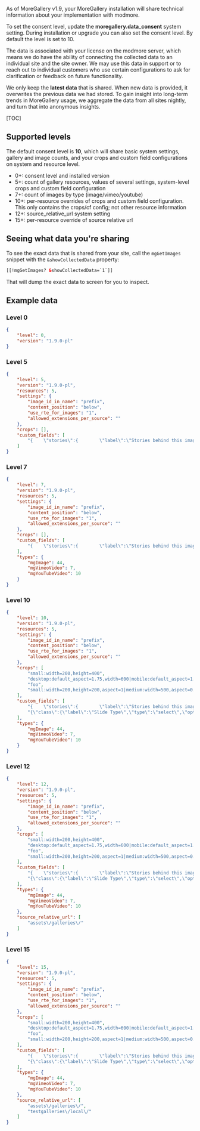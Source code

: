 As of MoreGallery v1.9, your MoreGallery installation will share technical information about your implementation with modmore.

To set the consent level, update the **moregallery.data_consent** system setting. During installation or upgrade you can also set the consent level. By default the level is set to 10. 

The data is associated with your license on the modmore server, which means we do have the ability of connecting the collected data to an individual site and the site owner. We may use this data in support or to reach out to individual customers who use certain configurations to ask for clarification or feedback on future functionality.

We only keep the **latest data** that is shared. When new data is provided, it overwrites the previous data we had stored. To gain insight into long-term trends in MoreGallery usage, we aggregate the data from all sites nightly, and turn that into anonymous insights. 

[TOC]

## Supported levels

The default consent level is **10**, which will share basic system settings, gallery and image counts, and your crops and custom field configurations on system and resource level.

* 0+: consent level and installed version
* 5+: count of gallery resources, values of several settings, system-level crops and custom field configuration
* 7+: count of images by type (image/vimeo/youtube)
* 10+: per-resource overrides of crops and custom field configuration. This only contains the crops/cf config; not other resource information
* 12+: source_relative_url system setting
* 15+: per-resource override of source relative url

## Seeing what data you're sharing

To see the exact data that is shared from your site, call the `mgGetImages` snippet with the `&showCollectedData` property:

```html
[[!mgGetImages? &showCollectedData=`1`]]
```

That will dump the exact data to screen for you to inspect. 

## Example data

### Level 0

```json
{
    "level": 0,
    "version": "1.9.0-pl"
}
```

### Level 5

``` json
{
    "level": 5,
    "version": "1.9.0-pl",
    "resources": 5,
    "settings": {
        "image_id_in_name": "prefix",
        "content_position": "below",
        "use_rte_for_images": "1",
        "allowed_extensions_per_source": ""
    },
    "crops": [],
    "custom_fields": [
        "{    \"stories\":{        \"label\":\"Stories behind this image\",        \"type\":\"richtext\"    },    \"copyright\":{        \"label\":\"Copyright\"    },    \"class\":{        \"label\":\"Extra Class\",        \"type\":\"select\",        \"options\":[{            \"value\":\"\",            \"label\":\"None\"        },{            \"value\":\"boxed\",            \"label\":\"Boxed thumbnail\"        }]    }}"
    ]
}
```

### Level 7

```json
{
    "level": 7,
    "version": "1.9.0-pl",
    "resources": 5,
    "settings": {
        "image_id_in_name": "prefix",
        "content_position": "below",
        "use_rte_for_images": "1",
        "allowed_extensions_per_source": ""
    },
    "crops": [],
    "custom_fields": [
        "{    \"stories\":{        \"label\":\"Stories behind this image\",        \"type\":\"richtext\"    },    \"copyright\":{        \"label\":\"Copyright\"    },    \"class\":{        \"label\":\"Extra Class\",        \"type\":\"select\",        \"options\":[{            \"value\":\"\",            \"label\":\"None\"        },{            \"value\":\"boxed\",            \"label\":\"Boxed thumbnail\"        }]    }}"
    ],
    "types": {
        "mgImage": 44,
        "mgVimeoVideo": 7,
        "mgYouTubeVideo": 10
    }
}
```

### Level 10

```json
{
    "level": 10,
    "version": "1.9.0-pl",
    "resources": 5,
    "settings": {
        "image_id_in_name": "prefix",
        "content_position": "below",
        "use_rte_for_images": "1",
        "allowed_extensions_per_source": ""
    },
    "crops": [
        "small:width=200,height=400",
        "desktop:default_aspect=1.75,width=600|mobile:default_aspect=1.75,width=200",
        "foo",
        "small:width=200,height=200,aspect=1|medium:width=500,aspect=0.7|large:height=750"
    ],
    "custom_fields": [
        "{    \"stories\":{        \"label\":\"Stories behind this image\",        \"type\":\"richtext\"    },    \"copyright\":{        \"label\":\"Copyright\"    },    \"class\":{        \"label\":\"Extra Class\",        \"type\":\"select\",        \"options\":[{            \"value\":\"\",            \"label\":\"None\"        },{            \"value\":\"boxed\",            \"label\":\"Boxed thumbnail\"        }]    }}",
        "{\"class\":{\"label\":\"Slide Type\",\"type\":\"select\",\"options\":[{\"value\":\"\",\"label\":\"All Devices\"},{\"value\":\"desktop-only\",\"label\":\"Desktop Only\"},{\"value\":\"mobile-only\",\"label\":\"Mobile Only\"},{\"value\":\"text-slide\",\"label\":\"Text Slide\"}]}}"
    ],
    "types": {
        "mgImage": 44,
        "mgVimeoVideo": 7,
        "mgYouTubeVideo": 10
    }
}
```

### Level 12

``` json
{
    "level": 12,
    "version": "1.9.0-pl",
    "resources": 5,
    "settings": {
        "image_id_in_name": "prefix",
        "content_position": "below",
        "use_rte_for_images": "1",
        "allowed_extensions_per_source": ""
    },
    "crops": [
        "small:width=200,height=400",
        "desktop:default_aspect=1.75,width=600|mobile:default_aspect=1.75,width=200",
        "foo",
        "small:width=200,height=200,aspect=1|medium:width=500,aspect=0.7|large:height=750"
    ],
    "custom_fields": [
        "{    \"stories\":{        \"label\":\"Stories behind this image\",        \"type\":\"richtext\"    },    \"copyright\":{        \"label\":\"Copyright\"    },    \"class\":{        \"label\":\"Extra Class\",        \"type\":\"select\",        \"options\":[{            \"value\":\"\",            \"label\":\"None\"        },{            \"value\":\"boxed\",            \"label\":\"Boxed thumbnail\"        }]    }}",
        "{\"class\":{\"label\":\"Slide Type\",\"type\":\"select\",\"options\":[{\"value\":\"\",\"label\":\"All Devices\"},{\"value\":\"desktop-only\",\"label\":\"Desktop Only\"},{\"value\":\"mobile-only\",\"label\":\"Mobile Only\"},{\"value\":\"text-slide\",\"label\":\"Text Slide\"}]}}"
    ],
    "types": {
        "mgImage": 44,
        "mgVimeoVideo": 7,
        "mgYouTubeVideo": 10
    },
    "source_relative_url": [
        "assets\/galleries\/"
    ]
}
```

### Level 15

``` json
{
    "level": 15,
    "version": "1.9.0-pl",
    "resources": 5,
    "settings": {
        "image_id_in_name": "prefix",
        "content_position": "below",
        "use_rte_for_images": "1",
        "allowed_extensions_per_source": ""
    },
    "crops": [
        "small:width=200,height=400",
        "desktop:default_aspect=1.75,width=600|mobile:default_aspect=1.75,width=200",
        "foo",
        "small:width=200,height=200,aspect=1|medium:width=500,aspect=0.7|large:height=750"
    ],
    "custom_fields": [
        "{    \"stories\":{        \"label\":\"Stories behind this image\",        \"type\":\"richtext\"    },    \"copyright\":{        \"label\":\"Copyright\"    },    \"class\":{        \"label\":\"Extra Class\",        \"type\":\"select\",        \"options\":[{            \"value\":\"\",            \"label\":\"None\"        },{            \"value\":\"boxed\",            \"label\":\"Boxed thumbnail\"        }]    }}",
        "{\"class\":{\"label\":\"Slide Type\",\"type\":\"select\",\"options\":[{\"value\":\"\",\"label\":\"All Devices\"},{\"value\":\"desktop-only\",\"label\":\"Desktop Only\"},{\"value\":\"mobile-only\",\"label\":\"Mobile Only\"},{\"value\":\"text-slide\",\"label\":\"Text Slide\"}]}}"
    ],
    "types": {
        "mgImage": 44,
        "mgVimeoVideo": 7,
        "mgYouTubeVideo": 10
    },
    "source_relative_url": [
        "assets\/galleries\/",
        "testgalleries\/local\/"
    ]
}
```

